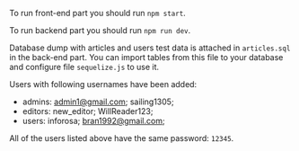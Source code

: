 To run front-end part you should run `npm start`.

To run backend part you should run `npm run dev`.

Database dump with articles and users test data is attached in `articles.sql` in the back-end part.
You can import tables from this file to your database and configure file `sequelize.js` to use it.

Users with following usernames have been added:

- admins: admin1@gmail.com; sailing1305;
- editors: new_editor; WillReader123;
- users: inforosa; bran1992@gmail.com;

All of the users listed above have the same password: `12345`.
